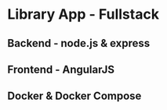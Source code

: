 # Library App - Fullstack

## Backend - node.js & express

## Frontend - AngularJS

## Docker & Docker Compose